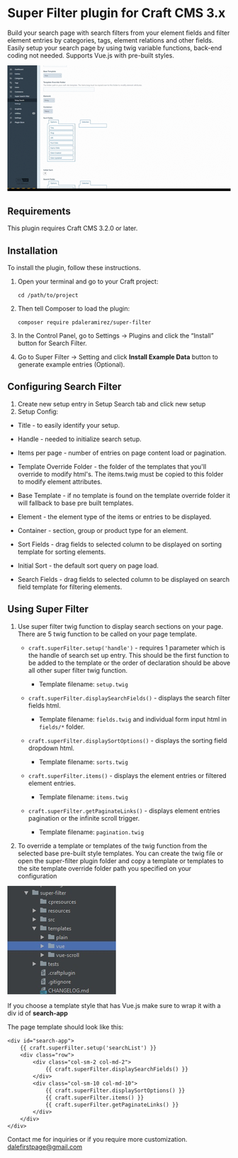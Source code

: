# Super Filter plugin for Craft CMS 3.x  
  
Build your search page with search filters from your element fields and filter element entries by categories, tags, element relations and other fields. 
Easily setup your search page by using twig variable functions, back-end coding not needed.
Supports Vue.js with pre-built styles. 
  
![Screenshot](resources/img/super-filter-quick-demo.gif)  
  
## Requirements  
  
This plugin requires Craft CMS 3.2.0 or later.  
  
## Installation  
  
To install the plugin, follow these instructions.  
  
 1. Open your terminal and go to your Craft project:  
  
        cd /path/to/project  
  
 2. Then tell Composer to load the plugin:  
  
        composer require pdaleramirez/super-filter  
  
 3. In the Control Panel, go to Settings -> Plugins and click the “Install” button for Search Filter.  
 4. Go to Super Filter -> Setting and click **Install Example Data** button  to generate example entries (Optional).
  
## Configuring Search Filter  
1. Create new setup entry in Setup Search tab and click new setup
2. Setup Config:
- Title - to easily identify your setup.
- Handle - needed to initialize search setup.
- Items per page - number of entries on page content load or pagination.
- Template Override Folder - the folder of the templates that you'll override to modify html's. 
The items.twig must be copied to this folder to modify element attributes.
- Base Template - if no template is found on the template override folder it will fallback to base pre built templates.
    
- Element - the element type of the items or entries to be displayed.
- Container - section, group or product type for an element.
- Sort Fields - drag fields to selected column to be displayed on sorting template for sorting elements.
- Initial Sort - the default sort query on page load.
- Search Fields - drag fields to selected column to be displayed on search field template for filtering elements.

  
## Using Super Filter  
     
1. Use super filter twig function to display search sections on your page. There are 5 twig function to be called
on your page template.     
    - `craft.superFilter.setup('handle')` - requires 1 parameter which is the handle of search set up entry. This should be 
    the first function to be added to the template or the order of declaration should be above all other super filter twig function.
        - Template filename: `setup.twig`
        
    - `craft.superFilter.displaySearchFields()` - displays the search filter fields html.
         - Template filename: `fields.twig` and individual form input html in `fields/*` folder.
         
    - `craft.superFilter.displaySortOptions()` - displays the sorting field dropdown html.
        - Template filename: `sorts.twig`
        
    - `craft.superFilter.items()` - displays the element entries or filtered element entries.
        - Template filename: `items.twig`
        
    - `craft.superFilter.getPaginateLinks()` - displays element entries pagination or the infinite scroll trigger.
         - Template filename: `pagination.twig`
     
2. To override a template or templates of the twig function from the selected base pre-built style templates. You can create the twig file 
or open the super-filter plugin folder and copy a template or templates to the site template override folder path you specified on your configuration

  ![styles](resources/img/template-styles.jpg) 

If you choose a template style that has Vue.js make sure to wrap it with a div id of **search-app**

The page template should look like this:
```
<div id="search-app">
    {{ craft.superFilter.setup('searchList') }}
    <div class="row">
        <div class="col-sm-2 col-md-2">
            {{ craft.superFilter.displaySearchFields() }}
        </div>
        <div class="col-sm-10 col-md-10">
            {{ craft.superFilter.displaySortOptions() }}
            {{ craft.superFilter.items() }}
            {{ craft.superFilter.getPaginateLinks() }}
        </div>
    </div>
</div>
```

Contact me for inquiries or if you require more customization. <dalefirstpage@gmail.com>
